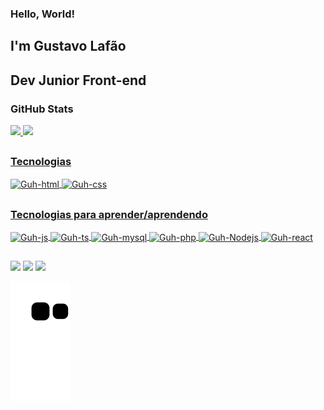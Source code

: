 ### Hello, World! 
## I'm Gustavo Lafão 
## Dev Junior Front-end

### GitHub Stats
 <div style="display: inline_block">
  <a href="[https://github.com/Gustavo-Lafont](https://github.com/Gustavo-Lafont)"> 
  <img height="170em" src="https://github-readme-stats.vercel.app/api?username=Gustavo-Lafontl&show_icons=true&theme=tokyonight&include_all_commits=true&count_private=true"/>
  <img height="170em" src="https://github-readme-stats.vercel.app/api/top-langs/?username=Gustavo-Lafont&layout=compact&langs_count=16&theme=tokyonight"/>
</div>

##

### Tecnologias 
<div style="display: inline_block">
  <img align="center" alt="Guh-html" height="50" width="50" src="https://cdn.jsdelivr.net/gh/devicons/devicon/icons/html5/html5-original.svg" />
  <img align="center" alt="Guh-css" height="50" width="50" src="https://cdn.jsdelivr.net/gh/devicons/devicon/icons/css3/css3-original.svg" />
</div>

##

### Tecnologias para aprender/aprendendo
<div style="display: inline_block">
  <img align="center" alt="Guh-js" height="50" width="50" src="https://cdn.jsdelivr.net/gh/devicons/devicon/icons/javascript/javascript-original.svg" />
  <img align="center" alt="Guh-ts" height="50" width="50" src="https://cdn.jsdelivr.net/gh/devicons/devicon/icons/typescript/typescript-original.svg" />
  <img align="center" alt="Guh-mysql" height="50" width="50" src="https://cdn.jsdelivr.net/gh/devicons/devicon/icons/mysql/mysql-original-wordmark.svg" />
  <img align="center" alt="Guh-php" height="50" width="50" src="https://cdn.jsdelivr.net/gh/devicons/devicon/icons/php/php-original.svg" />
  <img align="center" alt="Guh-Nodejs" height="50" width="50" src="https://cdn.jsdelivr.net/gh/devicons/devicon/icons/nodejs/nodejs-original.svg" />
  <img align="center" alt="Guh-react" height="50" width="50" src="https://cdn.jsdelivr.net/gh/devicons/devicon/icons/react/react-original-wordmark.svg" />
</div>

##

<div>
  <a href = "mailto:contato@gustaworktech.gmail.com"><img src="https://img.shields.io/badge/-Gmail-%23333?style=for-the-badge&logo=gmail&logoColor=white" target="_blank"></a>
  <a href = "https://www.linkedin.com/in/gustavo-henrique-de-souza-laf%C3%A3o-24a560264/"><img src="https://img.shields.io/badge/LinkedIn-0077B5?style=for-the-badge&logo=linkedin&logoColor=white" target="_blank"></a>
 <a href="https://www.instagram.com/gusttav.henrique/" target="_blank"><img src="https://img.shields.io/badge/-Instagram-%23E4405F?style=for-the-badge&logo=instagram&logoColor=white" target="_blank"></a>
  
  
  ![snake gif](https://github.com/Gustavo-Lafont/Gustavo-Lafont/blob/output/github-contribution-grid-snake.svg)
</div>




